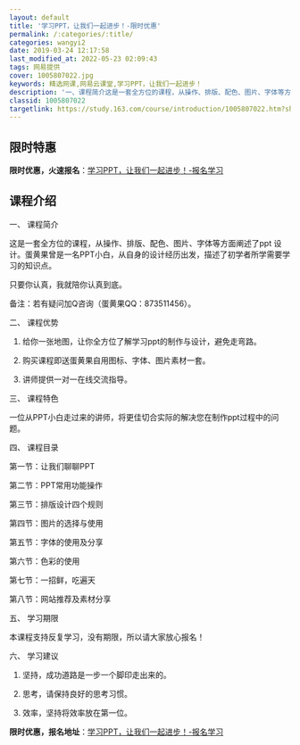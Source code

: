 ```yaml
---
layout: default
title: '学习PPT，让我们一起进步！-限时优惠'
permalink: /:categories/:title/
categories: wangyi2
date: 2019-03-24 12:17:58
last_modified_at: 2022-05-23 02:09:43
tags: 网易提供
cover: 1005807022.jpg
keywords: 精选网课,网易云课堂,学习PPT，让我们一起进步！
description: '一、课程简介这是一套全方位的课程，从操作、排版、配色、图片、字体等方面阐述了ppt设计。蛋黄果曾是一名PPT小白，从自身'
classid: 1005807022
targetlink: https://study.163.com/course/introduction/1005807022.htm?share=1&shareId=1025206652&utm_campaign=share&utm_medium=iphoneShare&utm_source=&utm_u=1025206652
---
```


## 限时特惠

**限时优惠，火速报名**：[学习PPT，让我们一起进步！-报名学习](https://study.163.com/course/introduction/1005807022.htm?share=1&shareId=1025206652&utm_campaign=share&utm_medium=iphoneShare&utm_source=&utm_u=1025206652)

## 课程介绍

一、	课程简介

这是一套全方位的课程，从操作、排版、配色、图片、字体等方面阐述了ppt 设计。蛋黄果曾是一名PPT小白，从自身的设计经历出发，描述了初学者所学需要学习的知识点。

只要你认真，我就陪你认真到底。 



备注：若有疑问加Q咨询（蛋黄果QQ：873511456）。



二、	课程优势

1.	给你一张地图，让你全方位了解学习ppt的制作与设计，避免走弯路。

2.	购买课程即送蛋黄果自用图标、字体、图片素材一套。

3.	讲师提供一对一在线交流指导。



三、	课程特色

一位从PPT小白走过来的讲师，将更佳切合实际的解决您在制作ppt过程中的问题。



四、	课程目录

第一节：让我们聊聊PPT

第二节：PPT常用功能操作

第三节：排版设计四个规则

第四节：图片的选择与使用

第五节：字体的使用及分享

第六节：色彩的使用

第七节：一招鲜，吃遍天

第八节：网站推荐及素材分享



五、	学习期限

本课程支持反复学习，没有期限，所以请大家放心报名！



六、	学习建议

1.	坚持，成功道路是一步一个脚印走出来的。

2.	思考，请保持良好的思考习惯。

3.	效率，坚持将效率放在第一位。

**限时优惠，报名地址**：[学习PPT，让我们一起进步！-报名学习](https://study.163.com/course/introduction/1005807022.htm?share=1&shareId=1025206652&utm_campaign=share&utm_medium=iphoneShare&utm_source=&utm_u=1025206652)

